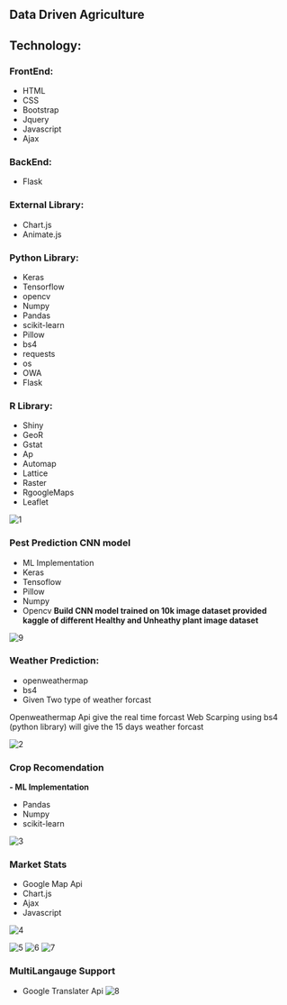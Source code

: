 

## **Data Driven Agriculture**


## **Technology:**

### **FrontEnd:**
 - HTML
 - CSS
 - Bootstrap
 - Jquery
 - Javascript
 - Ajax

### **BackEnd:**
 - Flask

### **External Library:**
 - Chart.js
 - Animate.js

### **Python Library:**
 - Keras
 - Tensorflow
 - opencv
 - Numpy
 - Pandas
 - scikit-learn
 - Pillow
 - bs4
 - requests
 - os
 - OWA
 - Flask


### **R Library:**
 - Shiny
 - GeoR
 - Gstat
 - Ap
 - Automap
 - Lattice
 - Raster
 - RgoogleMaps
 - Leaflet


![1](https://user-images.githubusercontent.com/45091369/99196064-0534b600-27b0-11eb-8e15-9448b75c66b8.JPG)


### **Pest Prediction CNN model**
 - ML Implementation
 - Keras
 - Tensoflow
 - Pillow
 - Numpy
 - Opencv
**Build CNN model trained on 10k image dataset provided kaggle of different Healthy and Unheathy plant image dataset**


![9](https://user-images.githubusercontent.com/45091369/99196074-0cf45a80-27b0-11eb-8a94-1c1958af6b6b.JPG)






### **Weather Prediction:**
 - openweathermap
 - bs4
 - Given Two type of weather forcast

Openweathermap Api give the real time forcast
Web Scarping using bs4 (python library) will give the 15 days weather forcast


![2](https://user-images.githubusercontent.com/45091369/99196065-0960d380-27b0-11eb-9c7f-a157c49cfe33.JPG)





### **Crop Recomendation**
 **- ML Implementation**
 - Pandas
 - Numpy
 - scikit-learn

![3](https://user-images.githubusercontent.com/45091369/99196066-09f96a00-27b0-11eb-8100-5cf894b63fce.JPG)




### **Market Stats**
 - Google Map Api
 - Chart.js
 - Ajax
 - Javascript


![4](https://user-images.githubusercontent.com/45091369/99196067-0a920080-27b0-11eb-9d82-4c291023f58b.JPG)



![5](https://user-images.githubusercontent.com/45091369/99196068-0b2a9700-27b0-11eb-8ccf-23ae5b03a250.JPG)
![6](https://user-images.githubusercontent.com/45091369/99196070-0bc32d80-27b0-11eb-831f-8c8be2fa2869.JPG)
![7](https://user-images.githubusercontent.com/45091369/99196071-0bc32d80-27b0-11eb-8897-74406a514cb7.JPG)




### **MultiLangauge Support**
 - Google Translater Api
![8](https://user-images.githubusercontent.com/45091369/99196072-0c5bc400-27b0-11eb-82d5-9d039de348b8.JPG)


